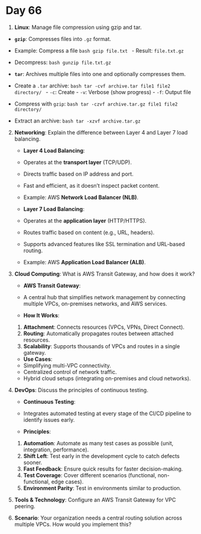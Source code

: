 # Day 66

1. **Linux**: Manage file compression using gzip and tar.
  - **`gzip`**: Compresses files into `.gz` format.
   - Example: Compress a file
    ```bash
    gzip file.txt
    ```
    - Result: `file.txt.gz`
   - Decompress:
    ```bash
    gunzip file.txt.gz
    ```

  - **`tar`**: Archives multiple files into one and optionally compresses them.
   - Create a `.tar` archive:
    ```bash
    tar -cvf archive.tar file1 file2 directory/
    ```
    - `-c`: Create
    - `-v`: Verbose (show progress)
    - `-f`: Output file

   - Compress with `gzip`:
    ```bash
    tar -czvf archive.tar.gz file1 file2 directory/
    ```

   - Extract an archive:
    ```bash
    tar -xzvf archive.tar.gz
    ```


2. **Networking**: Explain the difference between Layer 4 and Layer 7 load balancing.
   - **Layer 4 Load Balancing**:
    - Operates at the **transport layer** (TCP/UDP).
    - Directs traffic based on IP address and port.
    - Fast and efficient, as it doesn’t inspect packet content.
    - Example: AWS **Network Load Balancer (NLB)**.

   - **Layer 7 Load Balancing**:
    - Operates at the **application layer** (HTTP/HTTPS).
    - Routes traffic based on content (e.g., URL, headers).
    - Supports advanced features like SSL termination and URL-based routing.
    - Example: AWS **Application Load Balancer (ALB)**.


3. **Cloud Computing**: What is AWS Transit Gateway, and how does it work?
   - **AWS Transit Gateway**:
    - A central hub that simplifies network management by connecting multiple VPCs, on-premises networks, and AWS services.

   - **How It Works**:
    1. **Attachment**: Connects resources (VPCs, VPNs, Direct Connect).
    2. **Routing**: Automatically propagates routes between attached resources.
    3. **Scalability**: Supports thousands of VPCs and routes in a single gateway.

   - **Use Cases**:
    - Simplifying multi-VPC connectivity.
    - Centralized control of network traffic.
    - Hybrid cloud setups (integrating on-premises and cloud networks).


4. **DevOps**: Discuss the principles of continuous testing.
   - **Continuous Testing**:
    - Integrates automated testing at every stage of the CI/CD pipeline to identify issues early.

   - **Principles**:
    1. **Automation**: Automate as many test cases as possible (unit, integration, performance).
    2. **Shift Left**: Test early in the development cycle to catch defects sooner.
    3. **Fast Feedback**: Ensure quick results for faster decision-making.
    4. **Test Coverage**: Cover different scenarios (functional, non-functional, edge cases).
    5. **Environment Parity**: Test in environments similar to production.


5. **Tools & Technology**: Configure an AWS Transit Gateway for VPC peering.

6. **Scenario**: Your organization needs a central routing solution across multiple VPCs. How would you implement this?

